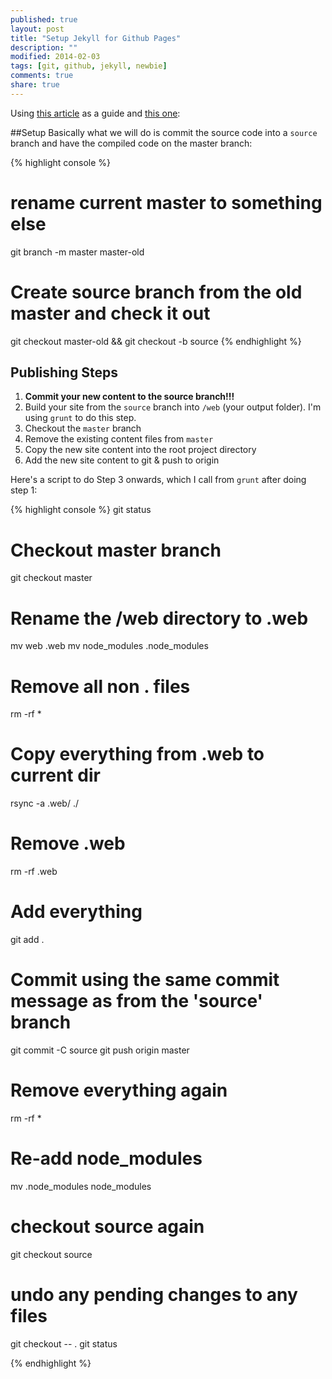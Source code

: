 ```yaml
---
published: true
layout: post
title: "Setup Jekyll for Github Pages"
description: ""
modified: 2014-02-03
tags: [git, github, jekyll, newbie]
comments: true
share: true 
---
```


Using [this article](http://davidensinger.com/2013/04/deploying-jekyll-to-github-pages/) as a guide and
[this one](http://blog.coolaj86.com/articles/hosting-your-blog-on-github-pages.html):

##Setup
Basically what we will do is commit the source code into a `source` branch and have the compiled code on the master branch:

{% highlight console  %}
# rename current master to something else
git branch -m master master-old
# Create source branch from the old master and check it out
git checkout master-old && git checkout -b source
{% endhighlight %}

## Publishing Steps

1. **Commit your new content to the source branch!!!**
1. Build your site from the `source` branch into `/web` (your output folder). I'm using `grunt` to do this step.
1. Checkout the `master` branch
1. Remove the existing content files from `master`
1. Copy the new site content into the root project directory
1. Add the new site content to git & push to origin

Here's a script to do Step 3 onwards, which I call from `grunt` after doing step 1:

{% highlight console  %}
git status

# Checkout master branch
git checkout master

# Rename the /web directory to .web
mv web .web
mv node_modules .node_modules
 
# Remove all non . files
rm -rf *

# Copy everything from .web to current dir
rsync -a .web/ ./
 
# Remove .web 
rm -rf .web

# Add everything
git add .

# Commit using the same commit message as from the 'source' branch
git commit -C source
git push origin master

# Remove everything again
rm -rf *

# Re-add node_modules
mv .node_modules node_modules

# checkout source again
git checkout source

# undo any pending changes to any files
git checkout -- .
git status

{% endhighlight %}